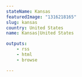 ```yaml
---
stateName: Kansas
featuredImage: "1316218165"
slug: kansas
country: United States
name: Kansas|United States

outputs:
    - rss
    - html
    - browse

---
```

